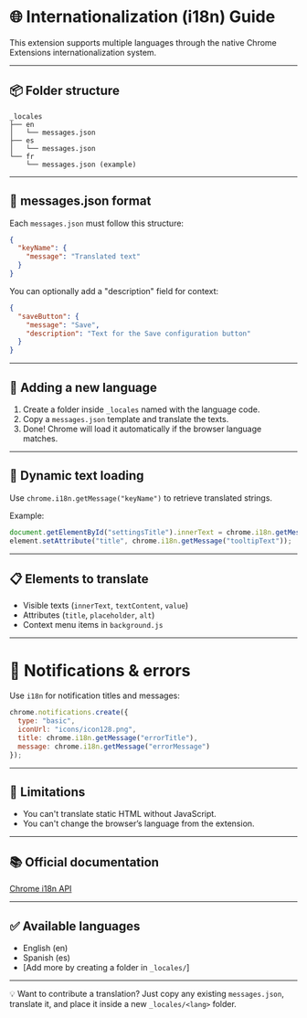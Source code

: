 # 🌐 Internationalization (i18n) Guide

This extension supports multiple languages through the native Chrome Extensions internationalization system.

---

## 📦 Folder structure

```
_locales
├── en
│   └── messages.json
├── es
│   └── messages.json
└── fr
    └── messages.json (example)
```

---

## 📜 messages.json format

Each `messages.json` must follow this structure:

```json
{
  "keyName": {
    "message": "Translated text"
  }
}
```

You can optionally add a "description" field for context:

```json
{
  "saveButton": {
    "message": "Save",
    "description": "Text for the Save configuration button"
  }
}
```

---

## 📌 Adding a new language

1. Create a folder inside `_locales` named with the language code.
2. Copy a `messages.json` template and translate the texts.
3. Done! Chrome will load it automatically if the browser language matches.

---

## 📖 Dynamic text loading
Use `chrome.i18n.getMessage("keyName")` to retrieve translated strings.

Example:

```javascript
document.getElementById("settingsTitle").innerText = chrome.i18n.getMessage("settingsTitle");
element.setAttribute("title", chrome.i18n.getMessage("tooltipText"));
```

---

## 📋 Elements to translate
- Visible texts (`innerText`, `textContent`, `value`)
- Attributes (`title`, `placeholder`, `alt`)
- Context menu items in `background.js`

---

# 📃 Notifications & errors
Use `i18n` for notification titles and messages:

```javascript
chrome.notifications.create({
  type: "basic",
  iconUrl: "icons/icon128.png",
  title: chrome.i18n.getMessage("errorTitle"),
  message: chrome.i18n.getMessage("errorMessage")
});
```

---

## 📌 Limitations
- You can't translate static HTML without JavaScript.
- You can't change the browser’s language from the extension.

---

## 📚 Official documentation
[Chrome i18n API](https://developer.chrome.com/docs/extensions/reference/i18n/)

---

## ✅ Available languages
- English (en)
- Spanish (es)
- [Add more by creating a folder in `_locales/`]

---

💡 Want to contribute a translation? Just copy any existing `messages.json`, translate it, and place it inside a new `_locales/<lang>` folder.

